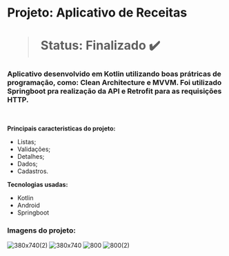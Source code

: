 <h1> Projeto: Aplicativo de Receitas <h1> 

  > Status: Finalizado ✔️
  
  ### Aplicativo desenvolvido em Kotlin utilizando boas prátricas de programação, como: Clean Architecture e MVVM. Foi utilizado Springboot pra realização da API e Retrofit para as requisições HTTP.
  
  <br>
  
  <strong>Principais caracteristicas do projeto: </strong>
  + Listas;
  + Validações;
  + Detalhes;
  + Dados;
  + Cadastros.
  
  <strong>Tecnologias usadas: </strong>
   + Kotlin
   + Android 
   + Springboot
  
   ### Imagens do projeto:
  ![380x740(2)](https://user-images.githubusercontent.com/79876042/215833933-5de3be36-3937-4730-98f5-c2f0e6fa91bb.png)
  ![380x740](https://user-images.githubusercontent.com/79876042/215833910-a7ba93d4-e874-457a-8e81-216e4d60f9b9.png)
  ![800](https://user-images.githubusercontent.com/79876042/215834055-b6d5c05c-2658-4360-87c7-f736bf667b42.png)
  ![800(2)](https://user-images.githubusercontent.com/79876042/215834109-694158cd-3959-45bb-8901-9684c965dca8.png)
